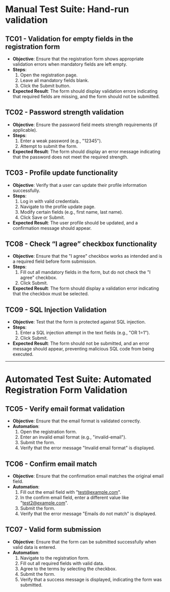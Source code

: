 # Manual Test Suite: Hand-run validation

## TC01 - Validation for empty fields in the registration form
- **Objective**: Ensure that the registration form shows appropriate validation errors when mandatory fields are left empty.
- **Steps**:
  1. Open the registration page.
  2. Leave all mandatory fields blank.
  3. Click the Submit button.
- **Expected Result**: The form should display validation errors indicating that required fields are missing, and the form should not be submitted.

## TC02 - Password strength validation
- **Objective**: Ensure the password field meets strength requirements (if applicable).
- **Steps**:
  1. Enter a weak password (e.g., "12345").
  2. Attempt to submit the form.
- **Expected Result**: The form should display an error message indicating that the password does not meet the required strength.

## TC03 - Profile update functionality
- **Objective**: Verify that a user can update their profile information successfully.
- **Steps**:
  1. Log in with valid credentials.
  2. Navigate to the profile update page.
  3. Modify certain fields (e.g., first name, last name).
  4. Click Save or Submit.
- **Expected Result**: The user profile should be updated, and a confirmation message should appear.

## TC08 - Check “I agree” checkbox functionality
- **Objective**: Ensure that the "I agree" checkbox works as intended and is a required field before form submission.
- **Steps**:
  1. Fill out all mandatory fields in the form, but do not check the "I agree" checkbox.
  2. Click Submit.
- **Expected Result**: The form should display a validation error indicating that the checkbox must be selected.

## TC09 - SQL Injection Validation
- **Objective**: Test that the form is protected against SQL injection.
- **Steps**:
  1. Enter a SQL injection attempt in the text fields (e.g., "OR 1=1").
  2. Click Submit.
- **Expected Result**: The form should not be submitted, and an error message should appear, preventing malicious SQL code from being executed.

---

# Automated Test Suite: Automated Registration Form Validation

## TC05 - Verify email format validation
- **Objective**: Ensure that the email format is validated correctly.
- **Automation**:
  1. Open the registration form.
  2. Enter an invalid email format (e.g., "invalid-email").
  3. Submit the form.
  4. Verify that the error message "Invalid email format" is displayed.

## TC06 - Confirm email match
- **Objective**: Ensure that the confirmation email matches the original email field.
- **Automation**:
  1. Fill out the email field with "test@example.com".
  2. In the confirm email field, enter a different value like "test2@example.com".
  3. Submit the form.
  4. Verify that the error message "Emails do not match" is displayed.

## TC07 - Valid form submission
- **Objective**: Ensure that the form can be submitted successfully when valid data is entered.
- **Automation**:
  1. Navigate to the registration form.
  2. Fill out all required fields with valid data.
  3. Agree to the terms by selecting the checkbox.
  4. Submit the form.
  5. Verify that a success message is displayed, indicating the form was submitted.
